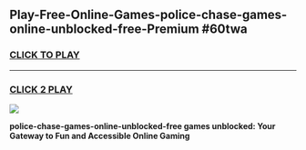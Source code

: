 
## Play-Free-Online-Games-police-chase-games-online-unblocked-free-Premium #60twa
<h3>
<a href="https://premium.freeplayer.one?title=police-chase-games-online-unblocked-free&ref=8M">CLICK TO PLAY</a></h3>
<hr>

<h3>
<a href="https://premium.freeplayer.one?title=police-chase-games-online-unblocked-free&ref=8M">CLICK 2 PLAY</a>
  
</h3>

<a href="https://premium.freeplayer.one?title=police-chase-games-online-unblocked-free&ref=8M"><img src="https://clearcache.store/games.png"></a>


**police-chase-games-online-unblocked-free games unblocked: Your Gateway to Fun and Accessible Online Gaming**
